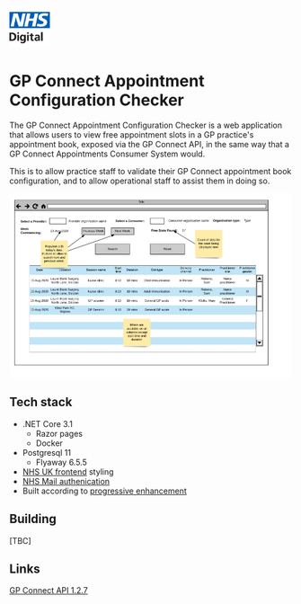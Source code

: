 <img src="images/logo.png" height=72>

# GP Connect Appointment Configuration Checker

The GP Connect Appointment Configuration Checker is a web application that allows users to view free appointment slots in a GP practice's appointment book, exposed via the GP Connect API, in the same way that a GP Connect Appointments Consumer System would.

This is to allow practice staff to validate their GP Connect appointment book configuration, and to allow operational staff to assist them in doing so.

<img src="images/wireframe.png">

## Tech stack

  - .NET Core 3.1
    - Razor pages
    - Docker
  - Postgresql 11
    - Flyaway 6.5.5
  - [NHS UK frontend](https://github.com/nhsuk/nhsuk-frontend) styling
  - [NHS Mail authenication](https://s3-eu-west-1.amazonaws.com/comms-mat/Comms-Archive/NHSmail+Single+Sign-on+Technical+Guidance.pdf)
  - Built according to [progressive enhancement](https://www.gov.uk/service-manual/technology/using-progressive-enhancement)

## Building

[TBC]

## Links

[GP Connect API 1.2.7](https://developer.nhs.uk/apis/gpconnect-1-2-7/)
